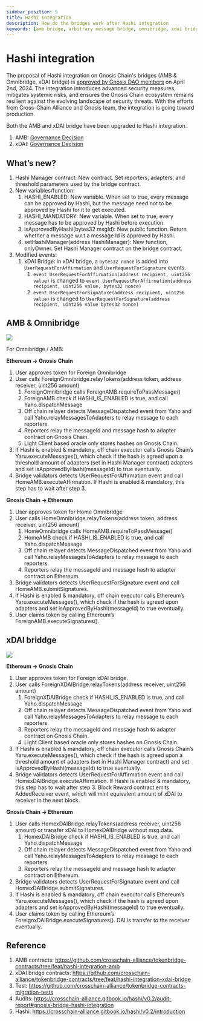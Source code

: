 ```yaml
---
sidebar_position: 5
title: Hashi Integration
description: How do the bridges work after Hashi integration
keywords: [amb bridge, arbitrary message bridge, omnibridge, xdai bridge, hashi]
---
```


# Hashi integration

The proposal of Hashi integration on Gnosis Chain's bridges (AMB & Omnibridge, xDAI bridge) is [approved by Gnosis DAO members](https://forum.gnosis.io/t/gip-93-should-gnosisdao-support-the-integration-of-hashi-within-gnosis-chains-canonical-bridges/8245/5) on April 2nd, 2024. The integration introduces advanced security measures, mitigates systemic risks, and ensures the Gnosis Chain ecosystem remains resilient against the evolving landscape of security threats. With the efforts from Cross-Chain Alliance and Gnosis team, the integration is going toward production.

Both the AMB and xDAI bridge have been upgraded to Hashi integration.

1. AMB: [Governance Decision](../management/decisions.md#upgrade-amb-implementation-contract-for-hashi-integraion-remove-telepathy-validator-refund-trac-token-due-to-accidental-transfer)
2. xDAI: [Governance Decision](../management/decisions.md#upgrade-xdai-implementation-contract-for-hashi-integraion-replacing-metacartel-with-monerium)

## What’s new?

1. Hashi Manager contract: New contract. Set reporters, adapters, and threshold parameters used by the bridge contract.
2. New variables/function:
   1. HASHI_ENABLED: New variable. When set to true, every message can be approved by Hashi, but the message need not to be approved by Hashi for it to get executed.
   2. HASHI_MANDATORY: New variable. When set to true, every message has to be approved by Hashi before execution.
   3. isApprovedByHashi(bytes32 msgId): New public function. Return whether a message w.r.t a message Id is approved by Hashi.
   4. setHashiManager(address HashiManager): New function, onlyOwner. Set Hashi Manager contract on the bridge contract.
3. Modified events:
   1. xDAI Bridge: in xDAI bridge, a `bytes32 nonce` is added into `UserRequestForAffirmation` and `UserRequestForSignature` events.
      1. `event UserRequestForAffirmation(address recipient, uint256 value)` is changed to `event UserRequestForAffirmation(address recipient, uint256 value, bytes32 nonce)`
      2. `event UserRequestForSignature(address recipient, uint256 value)` is changed to `UserRequestForSignature(address recipient, uint256 value bytes32 nonce)`

## AMB & Omnibridge

![](../../../static/img/bridges/hashi/Hashi-Gnosis-AMB.png)

For Omnibridge / AMB:

**Ethereum → Gnosis Chain**

1. User approves token for Foreign Omnibridge
2. User calls ForeignOmnibridge.relayTokens(address token, address receiver, uint256 amount)
   1. ForeignOmnibridge calls ForeignAMB.requireToPassMessage()
   2. ForeignAMB check if HASHI_IS_ENABLED is true, and call Yaho.dispatchMessage
   3. Off chain relayer detects MessageDispatched event from Yaho and call Yaho.relayMessagesToAdapters to relay message to each reporters.
   4. Reporters relay the messageId and message hash to adapter contract on Gnosis Chain.
   5. Light Client based oracle only stores hashes on Gnosis Chain.
3. If Hashi is enabled & mandatory, off chain executor calls Gnosis Chain’s Yaru.executeMessages(), which check if the hash is agreed upon a threshold amount of adapters (set in Hashi Manager contract) adapters and set isApprovedByHashi(messageId) to true eventually.
4. Bridge validators detects UserRequestForAffirmation event and call HomeAMB.executeAffirmation. If Hashi is enabled & mandatory, this step has to wait after step 3.

**Gnosis Chain → Ethereum**

1. User approves token for Home Omnibridge
2. User calls HomeOmnibridge.relayTokens(address token, address receiver, uint256 amount)
   1. HomeOmnibridge calls HomeAMB.requireToPassMessage()
   2. HomeAMB check if HASHI_IS_ENABLED is true, and call Yaho.dispatchMessage
   3. Off chain relayer detects MessageDispatched event from Yaho and call Yaho.relayMessagesToAdapters to relay message to each reporters.
   4. Reporters relay the messageId and message hash to adapter contract on Ethereum.
3. Bridge validators detects UserRequestForSignature event and call HomeAMB.submitSignatures.
4. If Hashi is enabled & mandatory, off chain executor calls Ethereum’s Yaru.executeMessages(), which check if the hash is agreed upon adapters and set isApprovedByHashi(messageId) to true eventually.
5. User claims token by calling Ethereum’s ForeignAMB.executeSignatures().

## xDAI briddge

![](../../../static/img/bridges/hashi/Hashi-Gnosis-xDAI.png)

**Ethereum → Gnosis Chain**

1. User approves token for Foreign xDAI bridge.
2. User calls ForeignXDAIBridge.relayTokens(address receiver, uint256 amount)
   1. ForeignXDAIBridge check if HASHI_IS_ENABLED is true, and call Yaho.dispatchMessage
   2. Off chain relayer detects MessageDispatched event from Yaho and call Yaho.relayMessagesToAdapters to relay message to each reporters.
   3. Reporters relay the messageId and message hash to adapter contract on Gnosis Chain.
   4. Light Client based oracle only stores hashes on Gnosis Chain.
3. If Hashi is enabled & mandatory, off chain executor calls Gnosis Chain’s Yaru.executeMessages(), which check if the hash is agreed upon a threshold amount of adapters (set in Hashi Manager contract) and set isApprovedByHashi(messageId) to true eventually.
4. Bridge validators detects UserRequestForAffirmation event and call HomexDAIBridge.executeAffirmation. If Hashi is enabled & mandatory, this step has to wait after step 3. Block Reward contract emits AddedReceiver event, which will mint equivalent amount of xDAI to receiver in the next block.

**Gnosis Chain → Ethereum**

1. User calls HomexDAIBridge.relayTokens(address receiver, uint256 amount) or transfer xDAI to HomexDAIBridge without msg.data.
   1. HomexDAIBridge check if HASHI_IS_ENABLED is true, and call Yaho.dispatchMessage
   2. Off chain relayer detects MessageDispatched event from Yaho and call Yaho.relayMessagesToAdapters to relay message to each reporters.
   3. Reporters relay the messageId and message hash to adapter contract on Ethereum.
2. Bridge validators detects UserRequestForSignature event and call HomexDAIBridge.submitSignatures.
3. If Hashi is enabled & mandatory, off chain executor calls Ethereum’s Yaru.executeMessages(), which check if the hash is agreed upon adapters and set isApprovedByHashi(messageId) to true eventually.
4. User claims token by calling Ethereum’s ForeignxDAIBridge.executeSignatures(). DAI is transfer to the receiver eventually.

## Reference

1. AMB contracts: https://github.com/crosschain-alliance/tokenbridge-contracts/tree/feat/hashi-integration-amb
2. xDAI bridge contracts: https://github.com/crosschain-alliance/tokenbridge-contracts/tree/feat/hashi-integration-xdai-bridge
3. Test: https://github.com/crosschain-alliance/tokenbridge-contracts-migration-tests
4. Audits: https://crosschain-alliance.gitbook.io/hashi/v0.2/audit-report#gnosis-bridge-hashi-integration
5. Hashi: https://crosschain-alliance.gitbook.io/hashi/v0.2/introduction

